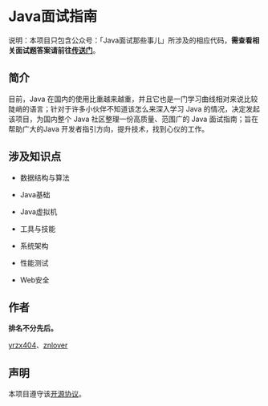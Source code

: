 # Java面试指南

说明：本项目只包含公众号：「Java面试那些事儿」所涉及的相应代码，**需查看相关面试题答案请前往[传送门](http://mp.weixin.qq.com/s?__biz=MzIzMzgxOTQ5NA==&mid=100000032&idx=1&sn=aa14b052576fe2965004395778d2299d&chksm=68fe9d295f89143f816ec4c0edecf387d497c3daba55f252a4741ad1a359a02d1b7bea159faf#rd)**。

## 简介

目前，Java 在国内的使用比重越来越重，并且它也是一门学习曲线相对来说比较陡峭的语言；针对于许多小伙伴不知道该怎么来深入学习 Java 的情况，决定发起该项目，为国内整个 Java 社区整理一份高质量、范围广的 Java 面试指南；旨在帮助广大的Java 开发者指引方向，提升技术，找到心仪的工作。

## 涉及知识点

- 数据结构与算法

- Java基础

- Java虚拟机

- 工具与技能

- 系统架构

- 性能测试

- Web安全

## 作者

**排名不分先后。**

[yrzx404](https://github.com/yrzx404)、[znlover](https://github.com/bluelithium)

## 声明

本项目遵守该[开源协议](/LICENSE)。

